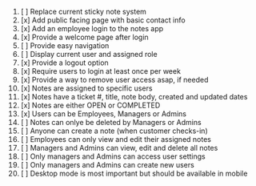 1. [ ] Replace current sticky note system
2. [x] Add public facing page with basic contact info
3. [x] Add an employee login to the notes app
4. [x] Provide a welcome page after login
5. [ ] Provide easy navigation
6. [ ] Display current user and assigned role
7. [x] Provide a logout option
8. [x] Require users to login at least once per week
9. [x] Provide a way to remove user access asap, if needed
10. [x] Notes are assigned to specific users
11. [x] Notes have a ticket #, title, note body, created and updated dates
12. [x] Notes are either OPEN or COMPLETED 
13. [x] Users can be Employees, Managers or Admins
14. [ ] Notes can onlye be deleted by Managers or Admins
15. [ ] Anyone can create a note (when customer checks-in)
16. [ ] Employees can only view and edit their assigned notes
17. [ ] Managers and Admins can view, edit and delete all notes
18. [ ] Only managers and Admins can access user settings
19. [ ] Only managers and Admins can create new users
20. [ ] Desktop mode is most important but should be available in mobile